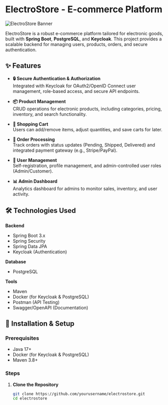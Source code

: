 # ElectroStore - E-commerce Platform

![ElectroStore Banner](https://via.placeholder.com/1200x400?text=ElectroStore+Banner)

ElectroStore is a robust e-commerce platform tailored for electronic goods, built with **Spring Boot**, **PostgreSQL**, and **Keycloak**. This project provides a scalable backend for managing users, products, orders, and secure authentication.

## ✨ Features

- **🔒 Secure Authentication & Authorization**  
  Integrated with Keycloak for OAuth2/OpenID Connect user management, role-based access, and secure API endpoints.
  
- **📦 Product Management**  
  CRUD operations for electronic products, including categories, pricing, inventory, and search functionality.

- **🛒 Shopping Cart**  
  Users can add/remove items, adjust quantities, and save carts for later.

- **📝 Order Processing**  
  Track orders with status updates (Pending, Shipped, Delivered) and integrated payment gateway (e.g., Stripe/PayPal).

- **👥 User Management**  
  Self-registration, profile management, and admin-controlled user roles (Admin/Customer).

- **📊 Admin Dashboard**  
  Analytics dashboard for admins to monitor sales, inventory, and user activity.

## 🛠️ Technologies Used

**Backend**
- Spring Boot 3.x
- Spring Security
- Spring Data JPA
- Keycloak (Authentication)

**Database**
- PostgreSQL

**Tools**
- Maven
- Docker (for Keycloak & PostgreSQL)
- Postman (API Testing)
- Swagger/OpenAPI (Documentation)

## 🚀 Installation & Setup

### Prerequisites
- Java 17+
- Docker (for Keycloak & PostgreSQL)
- Maven 3.8+

### Steps
1. **Clone the Repository**
   ```bash
   git clone https://github.com/yourusername/electrostore.git
   cd electrostore
